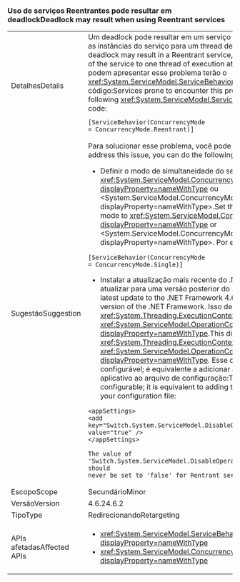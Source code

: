 ### <a name="deadlock-may-result-when-using-reentrant-services"></a><span data-ttu-id="9a447-101">Uso de serviços Reentrantes pode resultar em deadlock</span><span class="sxs-lookup"><span data-stu-id="9a447-101">Deadlock may result when using Reentrant services</span></span>

|   |   |
|---|---|
|<span data-ttu-id="9a447-102">Detalhes</span><span class="sxs-lookup"><span data-stu-id="9a447-102">Details</span></span>|<span data-ttu-id="9a447-103">Um deadlock pode resultar em um serviço Reentrante, o que restringe as instâncias do serviço para um thread de execução de cada vez.</span><span class="sxs-lookup"><span data-stu-id="9a447-103">A deadlock may result in a Reentrant service, which restricts instances of the service to one thread of execution at a time.</span></span> <span data-ttu-id="9a447-104">Os serviços que podem apresentar esse problema terão o <xref:System.ServiceModel.ServiceBehaviorAttribute> a seguir no código:</span><span class="sxs-lookup"><span data-stu-id="9a447-104">Services prone to encounter this problem will have the following <xref:System.ServiceModel.ServiceBehaviorAttribute> in their code:</span></span><pre><code class="language-csharp">[ServiceBehavior(ConcurrencyMode = ConcurrencyMode.Reentrant)]&#13;&#10;</code></pre>|
|<span data-ttu-id="9a447-105">Sugestão</span><span class="sxs-lookup"><span data-stu-id="9a447-105">Suggestion</span></span>|<span data-ttu-id="9a447-106">Para solucionar esse problema, você pode fazer o seguinte:</span><span class="sxs-lookup"><span data-stu-id="9a447-106">To address this issue, you can do the following:</span></span><ul><li><span data-ttu-id="9a447-107">Definir o modo de simultaneidade do serviço como <xref:System.ServiceModel.ConcurrencyMode.Single?displayProperty=nameWithType> ou &lt;System.ServiceModel.ConcurrencyMode.Multiple?displayProperty=nameWithType&gt;.</span><span class="sxs-lookup"><span data-stu-id="9a447-107">Set the service's concurrency mode to <xref:System.ServiceModel.ConcurrencyMode.Single?displayProperty=nameWithType> or &lt;System.ServiceModel.ConcurrencyMode.Multiple?displayProperty=nameWithType&gt;.</span></span> <span data-ttu-id="9a447-108">Por exemplo:</span><span class="sxs-lookup"><span data-stu-id="9a447-108">For example:</span></span></li></ul><pre><code class="language-csharp">[ServiceBehavior(ConcurrencyMode = ConcurrencyMode.Single)]&#13;&#10;</code></pre><ul><li><span data-ttu-id="9a447-109">Instalar a atualização mais recente do .NET Framework 4.6.2 ou atualizar para uma versão posterior do .NET Framework.</span><span class="sxs-lookup"><span data-stu-id="9a447-109">Install the latest update to the .NET Framework 4.6.2, or upgrade to a later version of the .NET Framework.</span></span> <span data-ttu-id="9a447-110">Isso desabilita o fluxo do <xref:System.Threading.ExecutionContext> em <xref:System.ServiceModel.OperationContext.Current?displayProperty=nameWithType>.</span><span class="sxs-lookup"><span data-stu-id="9a447-110">This disables the flow of the <xref:System.Threading.ExecutionContext> in <xref:System.ServiceModel.OperationContext.Current?displayProperty=nameWithType>.</span></span> <span data-ttu-id="9a447-111">Esse comportamento é configurável; é equivalente a adicionar a seguinte configuração de aplicativo ao arquivo de configuração:</span><span class="sxs-lookup"><span data-stu-id="9a447-111">This behavior is configurable; it is equivalent to adding the following app setting to your configuration file:</span></span></li></ul><pre><code class="language-xml">&lt;appSettings&gt;&#13;&#10;&lt;add key=&quot;Switch.System.ServiceModel.DisableOperationContextAsyncFlow&quot; value=&quot;true&quot; /&gt;&#13;&#10;&lt;/appSettings&gt;&#13;&#10;&#13;&#10;The value of &#39;Switch.System.ServiceModel.DisableOperationContextAsyncFlow&#39; should never be set to &#39;false&#39; for Rentrant services.&#13;&#10;</code></pre>|
|<span data-ttu-id="9a447-112">Escopo</span><span class="sxs-lookup"><span data-stu-id="9a447-112">Scope</span></span>|<span data-ttu-id="9a447-113">Secundário</span><span class="sxs-lookup"><span data-stu-id="9a447-113">Minor</span></span>|
|<span data-ttu-id="9a447-114">Versão</span><span class="sxs-lookup"><span data-stu-id="9a447-114">Version</span></span>|<span data-ttu-id="9a447-115">4.6.2</span><span class="sxs-lookup"><span data-stu-id="9a447-115">4.6.2</span></span>|
|<span data-ttu-id="9a447-116">Tipo</span><span class="sxs-lookup"><span data-stu-id="9a447-116">Type</span></span>|<span data-ttu-id="9a447-117">Redirecionando</span><span class="sxs-lookup"><span data-stu-id="9a447-117">Retargeting</span></span>|
|<span data-ttu-id="9a447-118">APIs afetadas</span><span class="sxs-lookup"><span data-stu-id="9a447-118">Affected APIs</span></span>|<ul><li><xref:System.ServiceModel.ServiceBehaviorAttribute?displayProperty=nameWithType></li><li><xref:System.ServiceModel.ConcurrencyMode.Reentrant?displayProperty=nameWithType></li></ul>|

